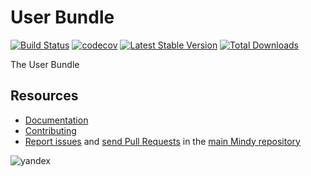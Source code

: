 # User Bundle

[![Build Status](https://travis-ci.org/MindyPHP/UserBundle.svg?branch=master)](https://travis-ci.org/MindyPHP/UserBundle)
[![codecov](https://codecov.io/gh/MindyPHP/FileBundle/branch/master/graph/badge.svg)](https://codecov.io/gh/MindyPHP/FileBundle)
[![Latest Stable Version](https://poser.pugx.org/mindy/user-bundle/v/stable.svg)](https://packagist.org/packages/mindy/user-bundle)
[![Total Downloads](https://poser.pugx.org/mindy/user-bundle/downloads.svg)](https://packagist.org/packages/mindy/user-bundle)

The User Bundle

Resources
---------

  * [Documentation](https://mindy-cms.com/doc/current/bundles/user/index.html)
  * [Contributing](https://mindy-cms.com/doc/current/contributing/index.html)
  * [Report issues](https://github.com/MindyPHP/mindy/issues) and
    [send Pull Requests](https://github.com/MindyPHP/mindy/pulls)
    in the [main Mindy repository](https://github.com/MindyPHP/mindy)

![yandex](https://mc.yandex.ru/watch/43423684 "yandex")
